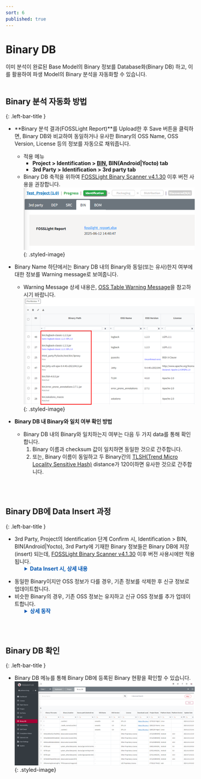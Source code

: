 ```yaml
---
sort: 6
published: true
---
```

# Binary DB
이미 분석이 완료된 Base Model의 Binary 정보를 Database화(Binary DB) 하고, 이를 활용하여 파생 Model의 Binary 분석을 자동화할 수 있습니다.
<br><br>

## Binary 분석 자동화 방법
{: .left-bar-title }  
- **Binary 분석 결과(FOSSLight Report)**를 Upload한 후 Save 버튼을 클릭하면, Binary DB와 비교하여 동일하거나 유사한 Binary의 OSS Name, OSS Version, License 등의 정보를 자동으로 채워줍니다.  
    - 적용 메뉴 
        - **Project > Identification > [BIN](https://fosslight.org/hub-guide/tutorial/1_project/2_Identification/4_BIN_Tab.html), BIN(Android\|Yocto) tab** 
        - **3rd Party > Identification > 3rd party tab**
    - Binary DB 축적을 위하여 [FOSSLight Binary Scanner v4.1.30](https://github.com/fosslight/fosslight_binary_scanner/) 이후 버전 사용을 권장합니다.   
    ![binarytxt](images/11_upload_binary_txt.PNG){: .styled-image}<br>  

- Binary Name 하단에서는 Binary DB 내의 Binary와 동일(또는 유사)한지 여부에 대한 정보를 Warning message로 보여줍니다.    
    - Warning Message 상세 내용은, [OSS Table Warning Message](https://fosslight.org/hub-guide/tips/1_common/5_warning_message/#bin-binandroid-tab)을 참고하시기 바랍니다.
![binaryafterupload](images/11_after_upload.PNG){: .styled-image}<br> 
  

- **Binary DB 내 Binary와 일치 여부 확인 방법**
    - Binary DB 내의 Binary와 일치하는지 여부는 다음 두 가지 data를 통해 확인합니다.  
        1. Binary 이름과 checksum 값이 일치하면 동일한 것으로 간주합니다.   
        2. 또는, Binary 이름이 동일하고 두 Binary간의 [TLSH(Trend Micro Locality Sensitive Hash)](https://github.com/trendmicro/tlsh) distance가 120이하면 유사한 것으로 간주합니다.   
<br><br><br>

##  Binary DB에 Data Insert 과정
{: .left-bar-title } 
- 3rd Party, Project의 Identification 단계 Confirm 시, Identification > BIN, BIN(Android\|Yocto), 3rd Party에 기재한 Binary 정보들은 Binary DB에 저장(insert) 되는데, [FOSSLight Binary Scanner v4.1.30](https://github.com/fosslight/fosslight_binary_scanner/) 이후 버전 사용시에만 적용됩니다.    
<div style="margin-left: 50px; margin-top: -15px;">
  <details style="margin-top: 0px;">
    <summary style="font-weight: bold; color: #0056b3;">Data Insert 시, 상세 내용</summary>
    <ul style="margin-top: 8px;">
      <li><strong>OSS Name</strong>이 공백인 경우, 하이픈 "-" 으로 등록됩니다.</li>
      <li><strong>TLSH</strong> 값이 공백인 경우, 0으로 등록됩니다.</li>
      <li><strong>Binary Name</strong>에 <strong>Path</strong> 정보가 포함되어 있는 경우, <strong>Path</strong> 정보는 무시하고 파일명만 <strong>Binary Name</strong>으로 등록됩니다.</li>
    </ul>
  </details>
</div>

- 동일한 Binary이지만 OSS 정보가 다를 경우, 기존 정보를 삭제한 후 신규 정보로 업데이트합니다.  
- 비슷한 Binary의 경우, 기존 OSS 정보는 유지하고 신규 OSS 정보를 추가 업데이트합니다.  
<div style="margin-left: 50px; margin-top: -15px;">
    <details style="margin-top: 0px;">
    <summary style="font-weight: bold; color: #0056b3;">상세 동작</summary>
    <table border="1" cellspacing="0" cellpadding="0" style="border-collapse: collapse; width: 100%; font-family: Arial, sans-serif;">
        <thead>
        <tr style="background-color: #f2f2f2;">
            <th style="padding: 10px;">No</th>
            <th style="padding: 10px;">Case</th>
            <th style="padding: 10px; width: 25%;">동작</th>
            <th style="padding: 10px;">Description</th>
        </tr>
        </thead>
        <tbody>
        <!-- No 1 -->
        <tr>
            <td style="padding: 10px; vertical-align: top; background-color: white;">1</td>
            <td style="padding: 10px; vertical-align: top; background-color: white;"><strong>Binary DB</strong>에 <strong>Binary Name</strong>이 같은 <strong>Binary</strong>가 존재하지 않는 경우</td>
            <td style="padding: 10px; background-color: white;">신규 <strong>Binary</strong>로 저장</td>
            <td style="padding: 10px; background-color: white;">신규 <strong>Binary</strong>로 저장합니다.</td>
        </tr>
        <!-- No 2 -->
        <tr>
            <td rowspan="2" style="padding: 10px; vertical-align: top; background-color: white;">2</td>
            <td rowspan="2" style="padding: 10px; vertical-align: top; background-color: white;"><strong>Binary DB</strong>에 <strong>Binary Name</strong>이 같고 <strong>checksum</strong>이 동일한 <strong>Binary</strong>가 존재하는 경우</td>
            <td style="padding: 10px; background-color: white;">최신 <strong>Binary</strong> 정보로 업데이트</td>
            <td style="padding: 10px; background-color: white;"><strong>Binary DB</strong> 내 기존 <strong>Binary</strong> 정보를 삭제하고 최신 <strong>Binary</strong> 정보로 저장하여 업데이트합니다.</td>
        </tr>
        <tr>
            <td style="padding: 10px; background-color: white;">단, 하나의 <strong>Binary</strong>에 여러 <strong>OSS</strong>가 사용된 경우</td>
            <td style="padding: 10px; background-color: white;">하나의 <strong>Project</strong> 내에 동일한 <strong>Binary</strong>에 여러 <strong>OSS</strong>가 사용된 경우, <strong>OSS</strong> 정보를 모두 저장합니다.</td>
        </tr>
        <!-- No 3 -->
        <tr>
            <td rowspan="2" style="padding: 10px; vertical-align: top; background-color: white;">3</td>
            <td rowspan="2" style="padding: 10px; vertical-align: top; background-color: white;"><strong>Binary DB</strong>에 <strong>Binary Name</strong>이 같지만 <strong>checksum</strong>이 동일한 <strong>Binary</strong>가 존재하지 않는 경우</td>
            <td style="padding: 10px; background-color: white;">
            <strong>TLSH distance</strong> &lt;= 120인 경우,<br>
            <strong>OSS</strong> 정보에 따라 다르게 동작
            </td>
            <td style="padding: 10px; background-color: white;">
            <ol style="margin: 0; padding-left: 18px;">
                <li><strong>OSS Name</strong>과 <strong>OSS Version</strong>이 같은 경우<br>
                ∘ 신규 <strong>Binary</strong>로 저장합니다. 기존 <strong>Binary</strong> 정보는 <strong>checksum</strong>이 같을 때만 활용될 수 있으므로 <strong>TLSH distance</strong> 값을 0으로 변경합니다.
                </li>
                <li><strong>OSS Name</strong>은 동일하지만 <strong>OSS Version</strong>은 다른 경우<br>
                ∘ 신규 <strong>Binary</strong>로 저장합니다.
                </li>
                <li><strong>OSS Name</strong>이 다른 경우<br>
                ∘ 신규 <strong>Binary</strong>로 저장합니다. 기존 <strong>Binary</strong> 정보는 <strong>checksum</strong>이 같을 때만 활용될 수 있으므로 <strong>TLSH distance</strong> 값을 0으로 변경합니다.
                </li>
            </ol>
            </td>
        </tr>
        <tr>
            <td style="padding: 10px; background-color: white;"><strong>TLSH distance</strong> &gt; 120인 경우,<br>신규 <strong>Binary</strong>로 저장</td>
            <td style="padding: 10px; background-color: white;"><strong>TLSH distance</strong>가 120보다 큰 경우, 동일하지 않은 <strong>Binary</strong>로 판단하여 신규 <strong>Binary</strong>로 저장합니다.</td>
        </tr>
        </tbody>
    </table>
    </details>
</div>
<br><br><br>


##  Binary DB 확인  
{: .left-bar-title } 
- Binary DB 메뉴를 통해 Binary DB에 등록된 Binary 현황을 확인할 수 있습니다.
![binarytxt](images/11_binary_db.png){: .styled-image}    
